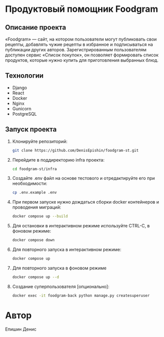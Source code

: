 # Продуктовый помощник Foodgram 


## Описание проекта

«Foodgram» — сайт, на котором пользователи могут публиковать свои рецепты, добавлять чужие рецепты в избранное и подписываться на публикации других авторов. Зарегистрированным пользователям доступен сервис «Список покупок», он позволяет формировать список продуктов, которые нужно купить для приготовления выбранных блюд.

## Технологии

- Django
- React
- Docker
- Nginx
- Gunicorn
- PostgreSQL

## Запуск проекта

1. Клонируйте репозиторий:
    ```bash
    git clone https://github.com/DenisEpishin/foodgram-st.git
    ```
2. Перейдите в поддиректорию infra проекта:
    ```bash
    cd foodgram-st/infra
    ```
3. Создайте .env файл на основе тестового и отредактируйте его при необходимости:
    ```bash
    cp .env.example .env
    ```
4. При первом запуске нужно дождаться сборки docker контейнеров и проводения миграций:
    ```bash
    docker compose up --build
    ```
5. Для остановки в интерактивном режиме используйте CTRL-C, в фоновом режиме:
    ```bash
    docker compose down
    ```
6. Для повторного запуска в интерактивном режиме:
    ```bash
    docker compose up
    ```
7. Для повторного запуска в фоновом режиме
    ```bash
    docker compose up --d
    ```
8. Создание суперпользователя [опционально]:
    ```bash
    docker exec -it foodgram-back python manage.py createsuperuser
    ```

# Автор

Епишин Денис